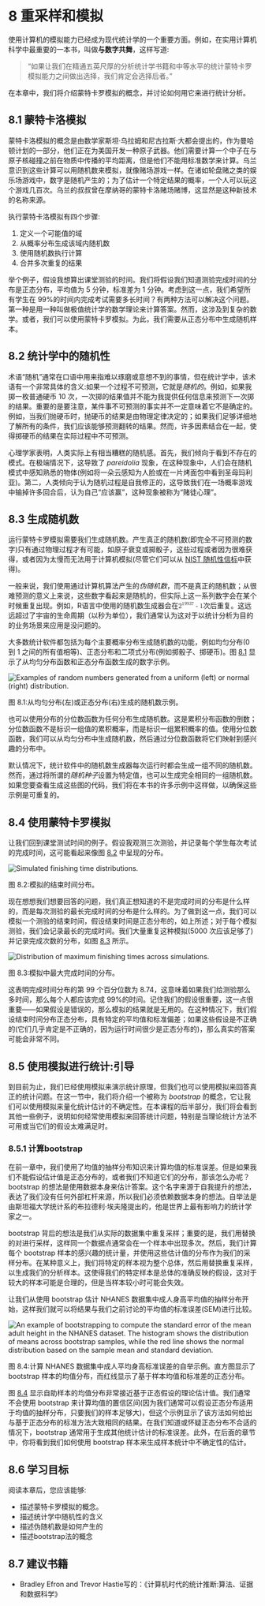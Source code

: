 

# 8 重采样和模拟

使用计算机的模拟能力已经成为现代统计学的一个重要方面。例如，在实用计算机科学中最重要的一本书，叫做**与数字共舞**，这样写道:

> “如果让我们在精通五英尺厚的分析统计学书籍和中等水平的统计蒙特卡罗模拟能力之间做出选择，我们肯定会选择后者。”

在本章中，我们将介绍蒙特卡罗模拟的概念，并讨论如何用它来进行统计分析。



## 8.1 蒙特卡洛模拟

蒙特卡洛模拟的概念是由数学家斯坦·乌拉姆和尼古拉斯·大都会提出的，作为曼哈顿计划的一部分，他们正在为美国开发一种原子武器。他们需要计算一个中子在与原子核碰撞之前在物质中传播的平均距离，但是他们不能用标准数学来计算。乌兰意识到这些计算可以用随机数来模拟，就像赌场游戏一样。在诸如轮盘赌之类的娱乐场游戏中，数字是随机产生的；为了估计一个特定结果的概率，一个人可以玩这个游戏几百次。乌兰的叔叔曾在摩纳哥的蒙特卡洛赌场赌博，这显然是这种新技术的名称来源。

执行蒙特卡洛模拟有四个步骤:

1.  定义一个可能值的域
2.  从概率分布生成该域内随机数
3.  使用随机数执行计算
4.  合并多次重复的结果

举个例子，假设我想算出课堂测验的时间。我们将假设我们知道测验完成时间的分布是正态分布，平均值为 5 分钟，标准差为 1 分钟。考虑到这一点，我们希望所有学生在 99%的时间内完成考试需要多长时间？有两种方法可以解决这个问题。第一种是用一种叫做极值统计学的数学理论来计算答案。然而，这涉及到复杂的数学。或者，我们可以使用蒙特卡罗模拟。为此，我们需要从正态分布中生成随机样本。





## 8.2 统计学中的随机性

术语“随机”通常在口语中用来指难以琢磨或意想不到的事情，但在统计学中，该术语有一个非常具体的含义:如果一个过程不可预测，它就是*随机的*。例如，如果我掷一枚普通硬币 10 次，一次掷的结果值并不能为我提供任何信息来预测下一次掷的结果。重要的是要注意，某件事不可预测的事实并不一定意味着它不是确定的。例如，当我们抛硬币时，抛硬币的结果是由物理定律决定的；如果我们足够详细地了解所有的条件，我们应该能够预测翻转的结果。然而，许多因素结合在一起，使得掷硬币的结果在实际过程中不可预测。

心理学家表明，人类实际上有相当糟糕的随机感。首先，我们倾向于看到不存在的模式。在极端情况下，这导致了 *pareidolia* 现象，在这种现象中，人们会在随机模式中感知熟悉的物体(例如将一朵云感知为人脸或在一片烤面包中看到圣母玛利亚)。第二，人类倾向于认为随机过程是自我修正的，这导致我们在一场概率游戏中输掉许多回合后，认为自己“应该赢”，这种现象被称为“赌徒心理”。





## 8.3 生成随机数

运行蒙特卡罗模拟需要我们生成随机数。产生真正的随机数(即完全不可预测的数字)只有通过物理过程才有可能，如原子衰变或掷骰子，这些过程或者因为很难获得，或者因为太慢而无法用于计算机模拟(尽管它们可以从 [NIST 随机性信标](https://www.nist.gov/programs-projects/nist-randomness-beacon%5D)中获得)。

一般来说，我们使用通过计算机算法产生的*伪随机数*，而不是真正的随机数；从很难预测的意义上来说，这些数字看起来是随机的，但实际上这一系列数字会在某个时候重复出现。例如，R语言中使用的随机数生成器会在<math display="inline"><semantics><mrow><msup><mn>2</mn><mn>19937</mn></msup><mo>-</mo><mn>1</mn></mrow><annotation encoding="application/x-tex">2^{19937}-1</annotation></semantics></math>次后重复。这远远超过了宇宙的生命周期（以秒为单位），我们通常认为这对于以统计分析为目的的业务场景来应用是没问题的。

大多数统计软件都包括为每个主要概率分布生成随机数的功能，例如均匀分布(0 到 1 之间的所有值相等)、正态分布和二项式分布(例如掷骰子、掷硬币)。图 [8.1](#fig:rngExamples) 显示了从均匀分布函数和正态分布函数生成的数字示例。

![Examples of random numbers generated from a uniform (left) or normal (right) distribution.](img/file43.png)

图 8.1:从均匀分布(左)或正态分布(右)生成的随机数示例。

也可以使用分布的分位数函数为任何分布生成随机数。这是累积分布函数的倒数；分位数函数不是标识一组值的累积概率，而是标识一组累积概率的值。使用分位数函数，我们可以从均匀分布中生成随机数，然后通过分位数函数将它们映射到感兴趣的分布中。

默认情况下，统计软件中的随机数生成器每次运行时都会生成一组不同的随机数。然而，通过将所谓的*随机种子*设置为特定值，也可以生成完全相同的一组随机数。如果您要查看生成这些图的代码，我们将在本书的许多示例中这样做，以确保这些示例是可重复的。





## 8.4 使用蒙特卡罗模拟

让我们回到课堂测试时间的例子。假设我观测三次测验，并记录每个学生每次考试的完成时间，这可能看起来像图 [8.2](#fig:finishingTimes) 中呈现的分布。

![Simulated finishing time distributions.](img/file44.png)

图 8.2:模拟的结束时间分布。

现在想想我们想要回答的问题，我们真正想知道的不是完成时间的分布是什么样的，而是每次测验的最长完成时间的分布是什么样的。为了做到这一点，我们可以模拟一个测验的结束时间，假设结束时间是正态分布的，如上所述；对于每个模拟测验，我们会记录最长的完成时间。我们大量重复这种模拟(5000 次应该足够了)并记录完成次数的分布，如图 [8.3](#fig:finishTimeSim) 所示。

![Distribution of maximum finishing times across simulations.](img/file45.png)

图 8.3:模拟中最大完成时间的分布。

这表明完成时间分布的第 99 个百分位数为 8.74，这意味着如果我们给测验那么多时间，那么每个人都应该完成 99%的时间。记住我们的假设很重要，这一点很重要——如果假设是错误的，那么模拟的结果就是无用的。在这种情况下，我们假设结束时间分布正态分布，具有特定的平均值和标准偏差；如果这些假设是不正确的(它们几乎肯定是不正确的，因为运行时间很少是正态分布的)，那么真实的答案可能会非常不同。





## 8.5 使用模拟进行统计:引导

到目前为止，我们已经使用模拟来演示统计原理，但我们也可以使用模拟来回答真正的统计问题。在这一节中，我们将介绍一个被称为 *bootstrap* 的概念，它让我们可以使用模拟来量化统计估计的不确定性。在本课程的后半部分，我们将会看到其他一些例子，说明如何经常使用模拟来回答统计问题，特别是当理论统计方法不可用或当它们的假设太难满足时。



### 8.5.1 计算bootstrap

在前一章中，我们使用了均值的抽样分布知识来计算均值的标准误差。但是如果我们不能假设估计值是正态分布的，或者我们不知道它们的分布，那该怎么办呢？bootstrap 的想法是使用数据本身来估计答案。这个名字来源于自我提升的想法，表达了我们没有任何外部杠杆来源，所以我们必须依赖数据本身的想法。自举法是由斯坦福大学统计系的布拉德利·埃夫隆提出的，他是世界上最有影响力的统计学家之一。

bootstrap 背后的想法是我们从实际的数据集中重复采样；重要的是，我们用替换的对进行采样，这样同一个数据点通常会在一个样本中出现多次。然后，我们计算每个 bootstrap 样本的感兴趣的统计量，并使用这些估计值的分布作为我们的采样分布。在某种意义上，我们将特定的样本视为整个总体，然后用替换重复采样，以生成我们的分析样本。这使得我们的特定样本是总体的准确反映的假设，这对于较大的样本可能是合理的，但是当样本较小时可能会失效。

让我们从使用 bootstrap 估计 NHANES 数据集中成人身高平均值的抽样分布开始，这样我们就可以将结果与我们之前讨论的平均值的标准误差(SEM)进行比较。

![An example of bootstrapping to compute the standard error of the mean adult height in the NHANES dataset. The histogram shows the distribution of means across bootstrap samples, while the red line shows the normal distribution based on the sample mean and standard deviation.](img/file46.png)

图 8.4:计算 NHANES 数据集中成人平均身高标准误差的自举示例。直方图显示了 bootstrap 样本的均值分布，而红线显示了基于样本均值和标准差的正态分布。

图 [8.4](#fig:bootstrapSEM) 显示自助样本的均值分布非常接近基于正态假设的理论估计值。我们通常不会使用 bootstrap 来计算均值的置信区间(因为我们通常可以假设正态分布适用于均值的抽样分布，只要我们的样本足够大)，但这个示例显示了该方法如何给出与基于正态分布的标准方法大致相同的结果。在我们知道或怀疑正态分布不合适的情况下，bootstrap 通常用于生成其他统计估计的标准误差。此外，在后面的章节中，你将看到我们如何使用 bootstrap 样本来生成样本统计中不确定性的估计。







## 8.6 学习目标

阅读本章后，您应该能够:

*   描述蒙特卡罗模拟的概念。
*   描述统计学中随机性的含义
*   描述伪随机数是如何产生的
*   描述bootstrap法的概念





## 8.7 建议书籍

*   Bradley Efron and Trevor Hastie写的：《计算机时代的统计推断:算法、证据和数据科学》




